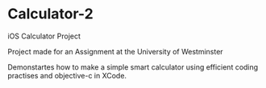 # Calculator-2
iOS Calculator Project

Project made for an Assignment at the University of Westminster

Demonstartes how to make a simple smart calculator using efficient coding practises and objective-c in XCode.
